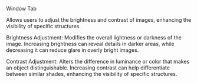 Window Tab

Allows users to adjust the brightness and contrast of images, enhancing the visibility of specific structures.

Brightness Adjustment: Modifies the overall lightness or darkness of the image. Increasing brightness can reveal details in darker areas, while decreasing it can reduce glare in overly bright images.

Contrast Adjustment: Alters the difference in luminance or color that makes an object distinguishable. Increasing contrast can help differentiate between similar shades, enhancing the visibility of specific structures.

